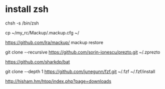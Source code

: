 # install zsh

chsh -s /bin/zsh

cp ~/my_rc/Mackup/.mackup.cfg ~/

https://github.com/lra/mackup/
mackup restore

git clone --recursive https://github.com/sorin-ionescu/prezto.git ~/.zprezto

https://github.com/sharkdp/bat

git clone --depth 1 https://github.com/junegunn/fzf.git ~/.fzf
~/.fzf/install

http://hisham.hm/htop/index.php?page=downloads
